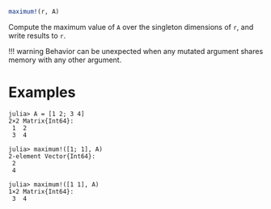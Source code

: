 ```julia
maximum!(r, A)
```

Compute the maximum value of `A` over the singleton dimensions of `r`, and write results to `r`.

!!! warning
    Behavior can be unexpected when any mutated argument shares memory with any other argument.


# Examples

```jldoctest
julia> A = [1 2; 3 4]
2×2 Matrix{Int64}:
 1  2
 3  4

julia> maximum!([1; 1], A)
2-element Vector{Int64}:
 2
 4

julia> maximum!([1 1], A)
1×2 Matrix{Int64}:
 3  4
```
